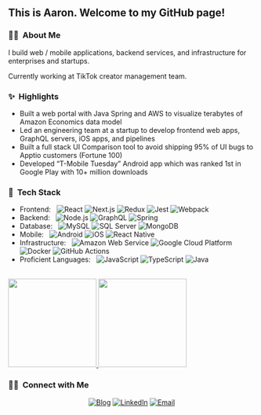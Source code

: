 <h2> This is Aaron. Welcome to my GitHub page!</h2>

<h3>👨‍💻 &nbsp;About Me</h3>

I build web / mobile applications, backend services, and infrastructure for enterprises and startups.

Currently working at TikTok creator management team.

<h3>✨ &nbsp;Highlights</h3>

* Built a web portal with Java Spring and AWS to visualize terabytes of Amazon Economics data model
* Led an engineering team at a startup to develop frontend web apps, GraphQL servers, iOS apps, and pipelines
* Built a full stack UI Comparison tool to avoid shipping 95% of UI bugs to Apptio customers (Fortune 100)
* Developed “T-Mobile Tuesday” Android app which was ranked 1st in Google Play with 10+ million downloads

<h3>🥞 &nbsp;Tech Stack</h3>

- Frontend: &nbsp;
  ![React](https://img.shields.io/badge/-React-333333?style=flat&logo=react)
  ![Next.js](https://img.shields.io/badge/-Next.js-333333?style=flat&logo=nextdotjs)
  ![Redux](https://img.shields.io/badge/-Redux-333333?style=flat&logo=redux&logoColor=blueviolet)
  ![Jest](https://img.shields.io/badge/-Jest-333333?style=flat&logo=jest&logoColor=orange)
  ![Webpack](https://img.shields.io/badge/-Webpack-333333?style=flat&logo=webpack)
- Backend: &nbsp;
  ![Node.js](https://img.shields.io/badge/-Node.js-333333?style=flat&logo=node.js)
  ![GraphQL](https://img.shields.io/badge/-GraphQL-333333?style=flat&logo=graphql&logoColor=magenta)
  ![Spring](https://img.shields.io/badge/-Spring-333333?style=flat&logo=spring)
- Database: &nbsp;
  ![MySQL](https://img.shields.io/badge/-MySQL-333333?style=flat&logo=mysql)
  ![SQL Server](https://img.shields.io/badge/-SQL%20Server-333333?style=flat&logo=microsoft-sql-server&logoColor=red)
  ![MongoDB](https://img.shields.io/badge/-MongoDB-333333?style=flat&logo=mongodb)
- Mobile: &nbsp;
  ![Android](https://img.shields.io/badge/-Android-333333?style=flat&logo=android)
  ![iOS](https://img.shields.io/badge/-iOS-333333?style=flat&logo=apple)
  ![React Native](https://img.shields.io/badge/-React%20Native-333333?style=flat&logo=react)
- Infrastructure: &nbsp;
  ![Amazon Web Service](https://img.shields.io/badge/-Amazon%20Web%20Services-333333?style=flat&logo=amazon)
  ![Google Cloud Platform](https://img.shields.io/badge/-Google%20Cloud%20Platform-333333?style=flat&logo=google&logoColor=red)
  ![Docker](https://img.shields.io/badge/-Docker-333333?style=flat&logo=docker)
  ![GitHub Actions](https://img.shields.io/badge/-GitHub%20Actions-333333?style=flat&logo=github)
- Proficient Languages: &nbsp;
  ![JavaScript](https://img.shields.io/badge/-JavaScript-333333?style=flat&logo=javascript)
  ![TypeScript](https://img.shields.io/badge/-TypeScript-333333?style=flat&logo=typescript)
  ![Java](https://img.shields.io/badge/-Java-333333?style=flat&logo=java&logoColor=orange)
<br/>

<a href="https://github.com/aaron-lam">
  <img height="180em" src="https://github-readme-stats.vercel.app/api?username=aaron-lam&theme=solarized-dark&show_icons=true" />
  <img height="180em" src="https://github-readme-stats.vercel.app/api/top-langs/?username=aaron-lam&theme=solarized-dark&layout=compact&hide=html" />
</a>

<br/>

<h3> 🤝🏻 &nbsp;Connect with Me </h3>

<p align="center">
<a href="https://aaronlam.us/"><img alt="Blog" src="https://img.shields.io/badge/Blog-aaronlam.us-darkgreen?style=flat-square&logo=google-chrome&logoColor=darkgreen"></a>
<a href="https://www.linkedin.com/in/aaronlam1/"><img alt="LinkedIn" src="https://img.shields.io/badge/LinkedIn-linkedin.com/in/aaronlam1-blue?style=flat-square&logo=linkedin"></a>
<a href="https://mail.google.com/mail/u/0/?view=cm&fs=1&tf=1&to=aaronlam.dev@gmail.com"><img alt="Email" src="https://img.shields.io/badge/Email-aaronlam.dev@gmail.com-red?style=flat-square&logo=gmail"></a>
</p>
